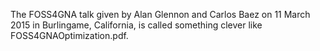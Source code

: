 The FOSS4GNA talk given by Alan Glennon and Carlos Baez on 11 March 2015 in Burlingame, California, is called something clever like FOSS4GNAOptimization.pdf.
